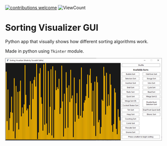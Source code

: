 [![contributions welcome](https://img.shields.io/badge/contributions-welcome-brightgreen.svg?style=flat)](https://github.com/sourhub226/sorting-visualizer-python/issues)
![ViewCount](https://views.whatilearened.today/views/github/sourhub226/sorting-visualizer-python.svg)

# Sorting Visualizer GUI
Python app that visually shows how different sorting algorithms work.

Made in python using `Tkinter` module.

![GUI](preview.png)
